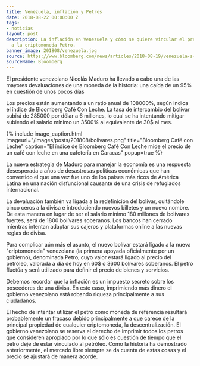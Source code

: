 ```yaml
---
title: Venezuela, inflación y Petros
date: 2018-08-22 00:00:00 Z
tags:
- noticias
layout: post
description: La inflación en Venezuela y cómo se quiere vincular el precio del bolívar
  a la criptomoneda Petro.
banner_image: 201808/venezuela.jpg
source: https://www.bloomberg.com/news/articles/2018-08-19/venezuela-s-95-devaluation-adds-to-turmoil-after-drone-attack
sourceName: Bloomberg
---
```


El presidente venezolano Nicolás Maduro ha llevado a cabo una de las mayores devaluaciones de una moneda de la historia: una caída de un 95% en cuestión de unos pocos días

<!--more-->

Los precios están aumentando a un ratio anual de 108000%, según indica el índice de Bloomberg Café Con Leche. La tasa de intercambio del bolívar subirá de 285000 por dólar a 6 millones, lo cual se ha intentando mitigar subiendo el salario mínimo un 3500% al equivalente de 30$ al mes.


{% include image_caption.html imageurl="/images/posts/201808/bolivares.png" title="Bloomberg Café con Leche" caption="El índice de Bloomberg Café Con Leche mide el precio de un café con leche en una cafetería en Caracas" popup=true %}

La nueva estrategia de Maduro para manejar la economía es una respuesta desesperada a años de desastrosas políticas económicas que han convertido el que una vez fue uno de los países más ricos de América Latina en una nación disfuncional causante de una crisis de refugiados internacional.

La devaluación también va ligada a la redefinición del bolívar, quitándole cinco ceros a la divisa e introduciendo nuevos billetes y un nuevo nombre. De esta manera en lugar de ser el salario mínimo 180 millones de bolívares fuertes, será de 1800 bolívares soberanos. Los bancos han cerrado mientras intentan adaptar sus cajeros y plataformas online a las nuevas reglas de divisa.

Para complicar aún más el asunto, el nuevo bolívar estará ligado a la nueva "criptomoneda" venezolana (la primera apoyada oficialmente por un gobierno), denominada Petro, cuyo valor estará ligado al precio del petróleo, valorada a dia de hoy en 60$ o 3600 bolívares soberanos. El petro fluctúa y será utilizado para definir el precio de bienes y servicios.

Debemos recordar que la inflación es un impuesto secreto sobre los poseedores de una divisa. En este caso, imprimiendo más dinero el gobierno venezolano está robando riqueza principalmente a sus ciudadanos.

El hecho de intentar utilizar el petro como moneda de referencia resultará probablemente un fracaso debido principalmente a que carece de la principal propiedad de cualquier criptomoneda, la descentralización. El gobierno venezolano se reserva el derecho de imprimir todos los petros que consideren apropiado por lo que sólo es cuestión de tiempo que el petro deje de estar vinculado al petróleo. Como la historia ha demostrado anteriormente, el mercado libre siempre se da cuenta de estas cosas y el precio se ajustará de manera acorde.

